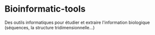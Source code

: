 # Bioinformatic-tools
Des outils informatiques pour étudier et extraire l'information biologique (séquences, la structure tridimensionnelle...) 
